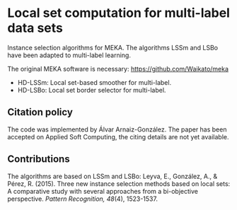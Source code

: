# Local set computation for multi-label data sets
Instance selection algorithms for MEKA. The algorithms LSSm and LSBo have been adapted to multi-label learning.

The original MEKA software is necessary: https://github.com/Waikato/meka

* HD-LSSm: Local set-based smoother for multi-label.
* HD-LSBo: Local set border selector for multi-label.

## Citation policy
The code was implemented by Álvar Arnaiz-González. The paper has been accepted on Applied Soft Computing, the citing details are not yet available.

## Contributions
The algorithms are based on LSSm and LSBo:
Leyva, E., González, A., & Pérez, R. (2015). Three new instance selection methods based on local sets: A comparative study with several approaches from a bi-objective perspective. *Pattern Recognition, 48*(4), 1523-1537.
